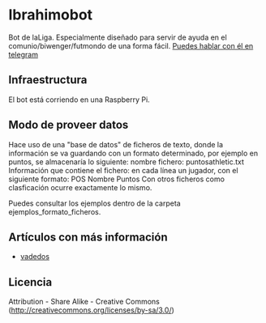 # Ibrahimobot
Bot de laLiga. Especialmente diseñado para servir de ayuda en el comunio/biwenger/futmondo de una forma fácil.
[Puedes hablar con él en telegram](https://web.telegram.org/#/im?p=@IbrahimoBot "IbrahimoBot")

## Infraestructura
El bot está corriendo en una Raspberry Pi.

## Modo de proveer datos
Hace uso de una "base de datos" de ficheros de texto, donde la información se va guardando con un formato determinado, por ejemplo en puntos, se almacenaría lo siguiente:
nombre fichero: puntosathletic.txt
Información que contiene el fichero: en cada línea un jugador, con el siguiente formato:
POS Nombre Puntos
Con otros ficheros como clasficación ocurre exactamente lo mismo.

Puedes consultar los ejemplos dentro de la carpeta ejemplos_formato_ficheros.

## Artículos con más información
 - [vadedos](http://haudahau.com/vadedos/?p=1189#sthash.sKaulFVc.dpbs)

## Licencia
Attribution - Share Alike - Creative Commons (http://creativecommons.org/licenses/by-sa/3.0/)

